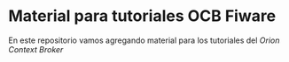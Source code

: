 # Material para tutoriales OCB Fiware
En este repositorio vamos agregando material para los tutoriales del *Orion Context Broker*

